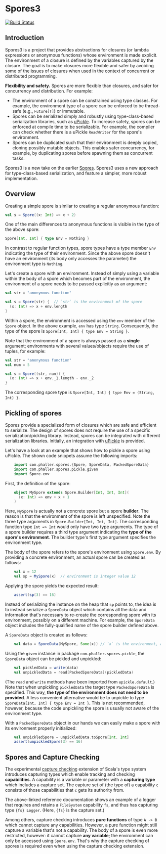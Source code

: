 # Spores3

[![Build Status](https://github.com/phaller/blocks/actions/workflows/build-test.yml/badge.svg)](https://github.com/phaller/blocks/actions)

## Introduction

Spores3 is a project that provides abstractions for closures (or lambda expressions or anonymous functions) whose environment is made explicit. The environment of a closure is defined by the variables captured by the closure. The goal is to make closures more flexible and safer by avoiding some of the issues of closures when used in the context of concurrent or distributed programming.

**Flexibility and safety.** Spores are more flexible than closures, and safer for concurrency and distribution. For example:
- The environment of a spore can be constrained using type classes. For example, the environment type of a spore can be enforced to be thread-safe (e.g., `Future[T]`) or immutable.
- Spores can be serialized simply and robustly using type-class-based serialization libraries, such as [uPickle](https://com-lihaoyi.github.io/upickle/). To increase safety, spores can be enforced at compile time to be serializable. For example, the compiler can check whether there is a uPickle `ReadWriter` for the spore's environment.
- Spores can be duplicated such that their environment is deeply copied, cloning possibly mutable objects. This enables safer concurrency, for example, by duplicating spores before spawning them as concurrent tasks.

Spores3 is a new take on the earlier
[Spores](https://scalacenter.github.io/spores/spores.html). Spores3
uses a new approach for type-class-based serialization, and feature a
simpler, more robust implementation.

## Overview

Creating a simple spore is similar to creating a regular anonymous
function:

```scala
val s = Spore((x: Int) => x + 2)
```

One of the main differences to anonymous functions is visible in the
type of the above spore:

```scala
Spore[Int, Int] { type Env = Nothing }
```

In contrast to regular function types, spore types have a type member
`Env` indicating the type of their environment. Since the above spore
doesn't have an environment (its body only accesses the parameter) the
environment type is `Nothing`.

Let's create a spore with an environment. Instead of simply using a
variable within the body of a spore which becomes part of the
environment, the environment of a spore needs to be passed explicitly
as an argument:

```scala
val str = "anonymous function"

val s = Spore(str) {  // `str` is the environment of the spore
  (x: Int) => x + env.length
}
```

Within a spore, the environment is accessed using the `env` member of
the `Spore` object. In the above example, `env` has type
`String`. Consequently, the type of the spore is `Spore[Int, Int] {
type Env = String }`.

Note that the environment of a spore is always passed as a **single**
argument; environments with several values/objects require the use of
tuples, for example:

```scala
val str = "anonymous function"
val num = 5

val s = Spore((str, num)) {
  (x: Int) => x + env._1.length - env._2
}
```

The corresponding spore type is `Spore[Int, Int] { type Env = (String,
Int) }`.

## Pickling of spores

Spores provide a specialized form of closures which are safe and
efficient to serialize. The design of spores does not require the use
of a specific serialization/pickling library. Instead, spores can be
integrated with different serialization libraries. Initially, an
integration with [uPickle](https://com-lihaoyi.github.io/upickle/) is
provided.

Let's have a look at an example that shows how to pickle a spore using
uPickle. The shown code snippets assume the following imports:

```scala
    import com.phaller.spores.{Spore, SporeData, PackedSporeData}
    import com.phaller.spores.pickle.given
    import Spore.env
```

First, the definition of the spore:

```scala
    object MySpore extends Spore.Builder[Int, Int, Int](
      (x: Int) => env + x + 1
    )
```

Here, `MySpore` is actually not a concrete spore but a spore
**builder**. The reason is that the environment of the spore is left
unspecified. Note the three type arguments in `Spore.Builder[Int, Int,
Int]`.  The corresponding function type `Int => Int` would only have
two type arguments.  The type of a spore builder requires a third type
argument indicating the **type of the spore's environment**. The
builder type's first type argument specifies the environment type.

The body of the spore refers to the spore's environment using
`Spore.env`. By providing a concrete environment, an actual spore can
be created as follows:

```scala
    val x = 12
    val sp = MySpore(x)  // environment is integer value 12
```

Applying the spore yields the expected result:

```scala
    assert(sp(3) == 16)
```

Instead of serializing the instance on the heap that `sp` points to,
the idea is to instead serialize a `SporeData` object which contains
all the data and information that's necessary to re-create the
corresponding spore with its environment, possibly on a different
machine. For example, the `SporeData` object includes the
fully-qualified name of the spore builder defined above.

A `SporeData` object is created as follows:

```scala
    val data = SporeData(MySpore, Some(x)) // `x` is the environment, as before
```

Using the `given` instance in package `com.phaller.spores.pickle`, the
`SporeData` object can be pickled and unpickled:

```scala
    val pickledData = write(data)
    val unpickledData = read[PackedSporeData](pickledData)
```

(The `read` and `write` methods have been imported from
`upickle.default`.) Note that when unpickling `pickledData` the target
type `PackedSporeData` is specified. This way, **the type of the
environment does not need to be provided**. A less convenient
alternative would be to unpickle to type `SporeData[Int, Int] { type
Env = Int }`. This is not recommended, however, because the code
unpickling the spore is usually not aware of the environment type.

With a `PackedSporeData` object in our hands we can easily make a
spore with its environment properly initialized:

```scala
    val unpickledSpore = unpickledData.toSpore[Int, Int]
    assert(unpickledSpore(3) == 16)
```

## Spores and Capture Checking

The experimental [capture
checking](https://dotty.epfl.ch/docs/reference/experimental/cc.html)
extension of Scala's type system introduces capturing types which
enable tracking and checking **capabilities**. A capability is a
variable or parameter with a **capturing type** which includes a
capture set. The capture set of (the type of) a capability `c`
consists of those capabilities that `c` gets its authority from.

The above-linked reference documentation shows an example of a logger
that requires and retains a `FileSystem` capability `fs`, and thus has
capturing type `{fs} Logger`. (Here, `{fs}` is the capture set.)

Among others, capture checking introduces **pure functions** of type
`A -> B` which cannot capture any capabilities. However, a pure
function might still capture a variable that's not a capability. The
body of a spore is even more restricted, however: it cannot capture
**any variable**; the environment can only be accessed using
`Spore.env`. That's why the capture checking of spores is required
even when using the capture checking extension.
